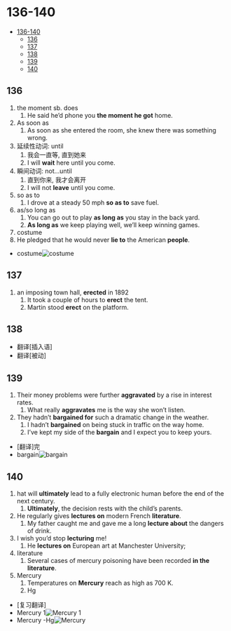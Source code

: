 # 136-140

- [136-140](#136-140)
  - [136](#136)
  - [137](#137)
  - [138](#138)
  - [139](#139)
  - [140](#140)

## 136

1. the moment sb. does
   1. He said he’d phone you **the moment he got** home.
2. As soon as
   1. As soon as she entered the room, she knew there was something wrong.
3. 延续性动词: until
   1. 我会一直等, 直到她来
   2. I will **wait** here until you come.
4. 瞬间动词: not...until
   1. 直到你来, 我才会离开
   2. I will not **leave** until you come.
5. so as to
   1. I drove at a steady 50 mph **so as to** save fuel.
6. as/so long as
   1. You can go out to play **as long as** you stay in the back yard.
   2. **As long as** we keep playing well, we’ll keep winning games.
7. costume
8. He pledged that he would never **lie to** the American **people**.

- costume![costume](https://www.rastaimposta.com/DSN/rastaimpostacom/Commerce/ProductImages/lg1_000785.jpg)

## 137

1. an imposing town hall, **erected** in 1892
   1. It took a couple of hours to **erect** the tent.
   2. Martin stood **erect** on the platform.

## 138

- 翻译[插入语]
- 翻译[被动]

## 139

1. Their money problems were further **aggravated** by a rise in interest rates.
   1. What really **aggravates** me is the way she won’t listen.
2. They hadn’t **bargained for** such a dramatic change in the weather.
   1. I hadn’t **bargained** on being stuck in traffic on the way home.
   2. I’ve kept my side of the **bargain** and I expect you to keep yours.

- [翻译]完
- bargain![bargain](https://www.industriallogic.com/img/blog/2010/12/bargainHuntingForCoats.jpg)

## 140

1. hat will **ultimately** lead to a fully electronic human before the end of the next century.
   1. **Ultimately**, the decision rests with the child’s parents.
2. He regularly gives **lectures on** modern French **literature**.
   1. My father caught me and gave me a long **lecture about** the dangers of drink.
3. I wish you’d stop **lecturing** me!
   1. He **lectures on** European art at Manchester University;
4. literature
   1. Several cases of mercury poisoning have been recorded **in the literature**.
5. Mercury
   1. Temperatures on **Mercury** reach as high as 700 K.
   2. Hg

- [复习翻译]
- Mercury 1![Mercury 1](https://solarsystem.nasa.gov/system/stellar_items/image_files/2_feature_1600x900_mercury.jpg)
- Mercury -Hg![Mercury](https://cdn.britannica.com/91/150291-050-675525C7/mercury-beads-glass-container.jpg)
